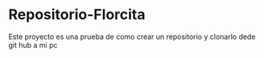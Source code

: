 # Repositorio-Florcita
Este proyecto es una prueba de como crear un repositorio y clonarlo dede git hub a mi pc
